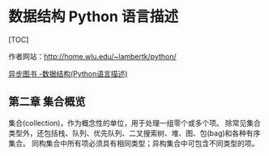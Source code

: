 # 数据结构 Python 语言描述

[TOC]

作者网站：http://home.wlu.edu/~lambertk/python/

[异步图书 -数据结构(Python语言描述)](https://www.epubit.com/book/detail/29414) 

## 第二章 集合概览

集合(collection)，作为概念性的单位，用于处理一组零个或多个项。
除常见集合类型外，还包括栈、队列、优先队列、二叉搜索树、堆、图、包(bag)和各种有序集合。
同构集合中所有项必须具有相同类型；异构集合中可包含不同类型的项。